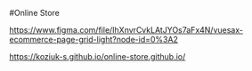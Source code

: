 #Online Store

https://www.figma.com/file/IhXnvrCvkLAtJYOs7aFx4N/vuesax-ecommerce-page-grid-light?node-id=0%3A2

https://koziuk-s.github.io/online-store.github.io/